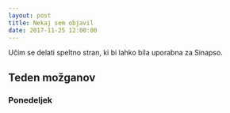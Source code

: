 ```yaml
---
layout: post
title: Nekaj sem objavil
date: 2017-11-25 12:00:00 
---
```


Učim se delati speltno stran, ki bi lahko bila uporabna za Sinapso.

## Teden možganov

### Ponedeljek

